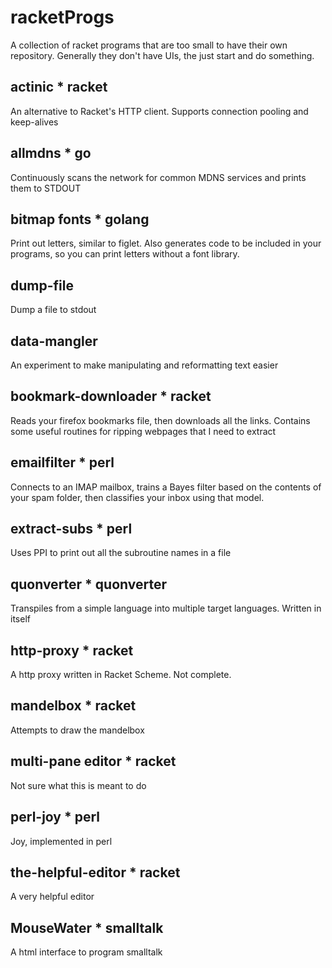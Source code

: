 # racketProgs
A collection of racket programs that are too small to have their own repository.  Generally they don't have UIs, the just start and do something.

## actinic * racket

An alternative to Racket's HTTP client.  Supports connection pooling and keep-alives

## allmdns * go

Continuously scans the network for common MDNS services and prints them to STDOUT

## bitmap fonts * golang

Print out letters, similar to figlet.  Also generates code to be included in your programs, so you can print letters without a font library.

## dump-file

Dump a file to stdout

## data-mangler

An experiment to make manipulating and reformatting text easier

## bookmark-downloader * racket

Reads your firefox bookmarks file, then downloads all the links.  Contains some useful routines for ripping webpages that I need to extract

## emailfilter * perl

Connects to an IMAP mailbox, trains a Bayes filter based on the contents of your spam folder, then classifies your inbox using that model.

## extract-subs * perl

Uses PPI to print out all the subroutine names in a file

## quonverter * quonverter

Transpiles from a simple language into multiple target languages.  Written in itself

## http-proxy * racket

A http proxy written in Racket Scheme.  Not complete.

## mandelbox * racket

Attempts to draw the mandelbox

## multi-pane editor * racket

Not sure what this is meant to do

## perl-joy * perl

Joy, implemented in perl

## the-helpful-editor * racket

A very helpful editor

## MouseWater * smalltalk

A html interface to program smalltalk

